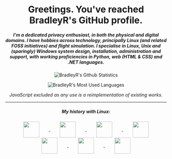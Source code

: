 <link href="//cdn.jsdelivr.net/gh/Lukas-W/font-logos@v0.17/assets/font-logos.css" rel="stylesheet">

<h1 align="center">Greetings. You've reached BradleyR's GitHub profile.</h1>
<h5 align="center">I'm a dedicated privacy enthusiast, in both the physical and digital domains. I have hobbies across technology, principally Linux (and related FOSS initiatives) and flight simulation. I specialise in Linux, Unix and (sparingly) Windows system design, installation, administration and support, with working proficiencies in  Python, web (HTML & CSS) and .NET languages. </h5>

<p align="center">
<img align="center" src="https://github-readme-stats.vercel.app/api?username=bradley-r&show_icons=true&count_private=true&custom_title=BradleyR's%20Github%20Statistics&theme=dark&include_all_commits=true&icon_color=ffffff" alt="BradleyR's Github Statistics" />
</p>
<p align="center">
<img align="center" src="https://github-readme-stats.vercel.app/api/top-langs/?username=bradley-r&theme=dark&hide=javascript&custom_title=BradleyR's%20Most%20Used%20Languages&card_width=465" alt="BradleyR's Most Used Languages" /> 
</p>
<p align="center"><i>JavaScript excluded as any use is a reimplementation of existing works.</i></p>
<hr>

<h5 align="center">My history with Linux:</h5>
<p align="center">
<a href="https://ubuntu.com/">
  <img align="center" src="https://raw.githubusercontent.com/bradley-r/bradley-r/main/icons/os_ubuntu.png"  width="50" height="50" hspace=30/>
</a>
<a href="https://linuxmint.com/">
  <img align="center" src="https://raw.githubusercontent.com/bradley-r/bradley-r/main/icons/os_linuxmint_alt.png" width="50" height="50" hspace=30/>
</a>
 <a href="https://getfedora.org/">
  <img align="center" src="https://raw.githubusercontent.com/bradley-r/bradley-r/main/icons/os_fedora.png"  width="50" height="50" hspace=30/>
</a>
<a href="https://www.opensuse.org/">
  <img align="center" src="https://raw.githubusercontent.com/bradley-r/bradley-r/main/icons/os_opensuse.png" width="50" height="50" hspace=30/>
</a>
<a href="https://voidlinux.org/">
  <img align="center" src="https://raw.githubusercontent.com/bradley-r/bradley-r/main/icons/os_void.png" width="50" height="50" hspace=30/>
</a>
 <a href="https://getsol.us/home/">
  <img align="center" src="https://raw.githubusercontent.com/bradley-r/bradley-r/main/icons/os_solus.png"  width="50" height="50" hspace=30/>
</a>
<a href="https://endeavouros.com/">
  <img align="center" src="https://raw.githubusercontent.com/bradley-r/bradley-r/main/icons/os_endeavouros.png" width="50" height="50" hspace=30/>
  </a>
</p>

